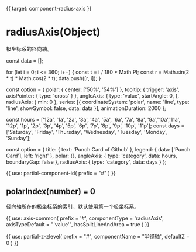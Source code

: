 
{{ target: component-radius-axis }}

# radiusAxis(Object)

极坐标系的径向轴。

<ExampleBaseOption name="two-number-axis" title="双数值轴" title-en="Tow Number Axes">
const data = [];

for (let i = 0; i <= 360; i++) {
    const t = i / 180 * Math.PI;
    const r = Math.sin(2 * t) * Math.cos(2 * t);
    data.push([r, i]);
}

const option = {
    polar: {
        center: ['50%', '54%']
    },
    tooltip: {
        trigger: 'axis',
        axisPointer: {
            type: 'cross'
        }
    },
    angleAxis: {
        type: 'value',
        startAngle: 0,
    },
    radiusAxis: {
        min: 0
    },
    series: [{
        coordinateSystem: 'polar',
        name: 'line',
        type: 'line',
        showSymbol: false,
        data: data
    }],
    animationDuration: 2000
};
</ExampleBaseOption>

<ExampleBaseOption name="two-category-axis" title="双类目轴" title-en="Tow Category Axes">

const hours = ['12a', '1a', '2a', '3a', '4a', '5a', '6a',
        '7a', '8a', '9a','10a','11a',
        '12p', '1p', '2p', '3p', '4p', '5p',
        '6p', '7p', '8p', '9p', '10p', '11p'];
const days = ['Saturday', 'Friday', 'Thursday',
        'Wednesday', 'Tuesday', 'Monday', 'Sunday'];

const option = {
    title: {
        text: 'Punch Card of Github'
    },
    legend: {
        data: ['Punch Card'],
        left: 'right'
    },
    polar: {},
    angleAxis: {
        type: 'category',
        data: hours,
        boundaryGap: false
    },
    radiusAxis: {
        type: 'category',
        data: days
    }
};
</ExampleBaseOption>

{{ use: partial-component-id(
    prefix = "#"
) }}

## polarIndex(number) = 0

径向轴所在的极坐标系的索引，默认使用第一个极坐标系。

{{ use: axis-common(
    prefix = '#',
    componentType = 'radiusAxis',
    axisTypeDefault = "'value'",
    hasSplitLineAndArea = true
) }}

{{ use: partial-z-zlevel(
    prefix = "#",
    componentName = "半径轴",
    defaultZ = 0
) }}

